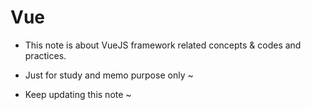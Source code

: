 # Vue

- This note is about VueJS framework related concepts & codes and practices.

- Just for study and memo purpose only ~

- Keep updating this note ~
